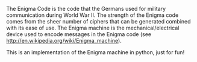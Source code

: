 The Enigma Code is the code that the Germans used for military communication during World War II.
The strength of the Enigma code comes from the sheer number of ciphers that can be generated combined
with its ease of use.  The Enigma machine is the mechanical/electrical device used to encode messages
in the Enigma code (see http://en.wikipedia.org/wiki/Enigma_machine).  

This is an implementation of the Enigma machine in python, just for fun!
